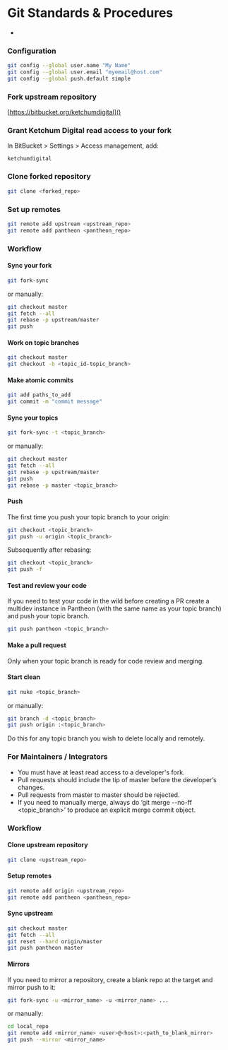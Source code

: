 # Git Standards & Procedures

-


### Configuration

```sh
git config --global user.name "My Name"
git config --global user.email "myemail@host.com"
git config --global push.default simple
```


### Fork upstream repository

[https://bitbucket.org/ketchumdigital]()


### Grant Ketchum Digital read access to your fork

In BitBucket > Settings > Access management, add:

```
ketchumdigital
```


### Clone forked repository

```sh
git clone <forked_repo>
```


### Set up remotes

```sh
git remote add upstream <upstream_repo>
git remote add pantheon <pantheon_repo>
```


### Workflow


#### Sync your fork

```sh
git fork-sync
```

or manually:

```sh
git checkout master
git fetch --all
git rebase -p upstream/master
git push
```


#### Work on topic branches

```sh
git checkout master
git checkout -b <topic_id-topic_branch>
```


#### Make atomic commits

```sh
git add paths_to_add
git commit -m "commit message"
```


#### Sync your topics

```sh
git fork-sync -t <topic_branch>
```

or manually:

```sh
git checkout master
git fetch --all
git rebase -p upstream/master
git push
git rebase -p master <topic_branch>
```


#### Push

The first time you push your topic branch to your origin:

```sh
git checkout <topic_branch>
git push -u origin <topic_branch>
```

Subsequently after rebasing:

```sh
git checkout <topic_branch>
git push -f
```


#### Test and review your code

If you need to test your code in the wild before creating a PR create a multidev instance in Pantheon (with the same name as your topic branch) and push your topic branch.

```sh
git push pantheon <topic_branch>
```


#### Make a pull request

Only when your topic branch is ready for code review and merging.


#### Start clean

```sh
git nuke <topic_branch>
```

or manually:

```sh
git branch -d <topic_branch>
git push origin :<topic_branch>
```

Do this for any topic branch you wish to delete locally and remotely.


### For Maintainers / Integrators

- You must have at least read access to a developer's fork.
- Pull requests should include the tip of master before the developer’s changes.
- Pull requests from master to master should be rejected.
- If you need to manually merge, always do ‘git merge --no-ff <topic_branch>’ to produce an explicit merge commit object.


### Workflow


#### Clone upstream repository

```sh
git clone <upstream_repo>
```


#### Setup remotes

```sh
git remote add origin <upstream_repo>
git remote add pantheon <pantheon_repo>
```


#### Sync upstream

```sh
git checkout master
git fetch --all
git reset --hard origin/master
git push pantheon master
```


#### Mirrors

If you need to mirror a repository, create a blank repo at the target and mirror push to it:

```sh
git fork-sync -u <mirror_name> -u <mirror_name> ...
```

or manually:

```sh
cd local_repogit remote add <mirror_name> <user>@<host>:<path_to_blank_mirror>
git push --mirror <mirror_name>
```
